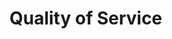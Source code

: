 # Quality of Service
<!-- This file is referenced at least one time as "quality-of-service.md" TODO VFS-7452 -->

<!-- TODO VFS-6815
    * QoS chapter should be divided into 2 separate chapters: for admins and users.
      Chapter for admins should have links to the users' chapter.
    * After dividing the chapter, update link in storages.md#qos-parameters to point to
     the QoS parameters in the admin chapter.
-->